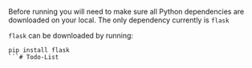 Before running you will need to make sure all Python dependencies are downloaded on your local. The only dependency currently is `flask`

`flask` can be downloaded by running:
```
pip install flask
```# Todo-List
